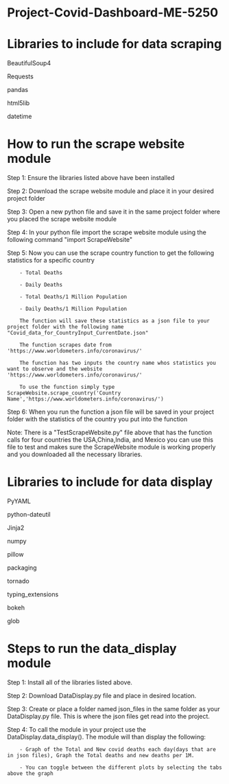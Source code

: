 # Project-Covid-Dashboard-ME-5250
# Libraries to include for data scraping
BeautifulSoup4

Requests

pandas

html5lib

datetime
# How to run the scrape website module
Step 1: Ensure the libraries listed above have been installed 

Step 2: Download the scrape website module and place it in your desired project folder

Step 3: Open a new python file and save it in the same project folder where you placed the scrape website module 

Step 4: In your python file import the scrape website module using the following command "import ScrapeWebsite"

Step 5: Now you can use the scrape country function to get the following statistics for a specific country 

        - Total Deaths
        
        - Daily Deaths
        
        - Total Deaths/1 Million Population
        
        - Daily Deaths/1 Million Population
        
        The function will save these statistics as a json file to your project folder with the following name "Covid_data_for_CountryInput_CurrentDate.json"
        
        The function scrapes date from 'https://www.worldometers.info/coronavirus/' 
        
        The function has two inputs the country name whos statistics you want to observe and the website 'https://www.worldometers.info/coronavirus/'
        
        To use the function simply type ScrapeWebsite.scrape_country('Country Name','https://www.worldometers.info/coronavirus/')
        
        
Step 6: When you run the function a json file will be saved in your project folder with the statistics of the country you put into the function

Note: There is a "TestScrapeWebsite.py" file above that has the function calls for four countries the USA,China,India, and Mexico you can use this file to test and makes sure the ScrapeWebsite module is working properly and you downloaded all the necessary libraries. 

# Libraries to include for data display
PyYAML

python-dateutil

Jinja2

numpy

pillow

packaging

tornado

typing_extensions 

bokeh

glob


# Steps to run the data_display module
Step 1: Install all of the libraries listed above.

Step 2: Download DataDisplay.py file and place in desired location.

Step 3: Create or place a folder named json_files in the same folder as your DataDisplay.py file. This is where the json files get read into the project.

Step 4: To call the module in your project use the DataDisplay.data_display(). The module will than display the following:

        - Graph of the Total and New covid deaths each day(days that are in json files), Graph the Total deaths and new deaths per 1M.
        
        - You can toggle between the different plots by selecting the tabs above the graph
